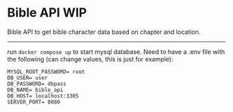 # Bible API WIP

Bible API to get bible character data based on chapter and location.

---

run `docker compose up` to start mysql database. Need to have a .env file with the following (can change values, this is just for example):

```
MYSQL_ROOT_PASSWORD= root
DB_USER= user
DB_PASSWORD= dbpass
DB_NAME= bible_api
DB_HOST= localhost:3305
SERVER_PORT= 8080
```
